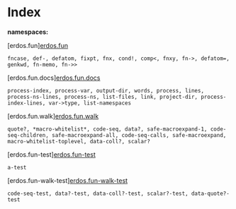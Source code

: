 # Index

__namespaces:__

[erdos.fun][erdos.fun](erdos.fun.md)

	fncase, def-, defatom, fixpt, fnx, cond!, comp<, fnxy, fn->, defatom=, genkwd, fn-memo, fn->>

[erdos.fun.docs][erdos.fun.docs](erdos.fun.docs.md)

	process-index, process-var, output-dir, words, process, lines, process-ns-lines, process-ns, list-files, link, project-dir, process-index-lines, var->type, list-namespaces

[erdos.fun.walk][erdos.fun.walk](erdos.fun.walk.md)

	quote?, *macro-whitelist*, code-seq, data?, safe-macroexpand-1, code-seq-children, safe-macroexpand-all, code-seq-calls, safe-macroexpand, macro-whitelist-toplevel, data-coll?, scalar?

[erdos.fun-test][erdos.fun-test](erdos.fun-test.md)

	a-test

[erdos.fun-walk-test][erdos.fun-walk-test](erdos.fun-walk-test.md)

	code-seq-test, data?-test, data-coll?-test, scalar?-test, data-quote?-test